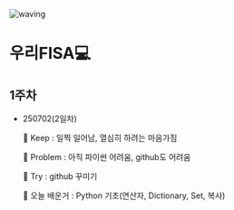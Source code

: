 <!--
**KOEUNHYO/KOEUNHYO** is a ✨ _special_ ✨ repository because its `README.md` (this file) appears on your GitHub profile.

Here are some ideas to get you started:

- 🔭 I’m currently working on ...
- 🌱 I’m currently learning ...
- 👯 I’m looking to collaborate on ...
- 🤔 I’m looking for help with ...
- 💬 Ask me about ...
- 📫 How to reach me: ...
- 😄 Pronouns: ...
- ⚡ Fun fact: ...
-->
![waving](https://capsule-render.vercel.app/api?type=waving&height=200&text=Hello!&fontAlign=80&fontAlignY=40&color=gradient)
# 우리FISA💻
## 1주차
- 250702(2일차)
  
  🤜 Keep : 일찍 일어남, 열심히 하려는 마음가짐
  
  🤔 Problem : 아직 파이썬 어려움, github도 어려움
  
  🌱 Try : github 꾸미기

  🔭 오늘 배운거 : Python 기초(연산자, Dictionary, Set, 복사)
  
